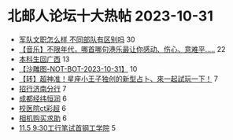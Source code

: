 # 北邮人论坛十大热帖 2023-10-31

- [军队文职怎么样  不同部队有区别吗](https://bbs.byr.cn/article/WorkLife/1206152) 30
- [【音乐】不限年代，哪首哪句港乐最让你感动、伤心、意难平.....](https://bbs.byr.cn/article/Music/343792) 22
- [本科生回广西](https://bbs.byr.cn/article/Guangxi/144781) 13
- [【沙雕图-NOT-BOT-2023-10-31】](https://bbs.byr.cn/article/Picture/3353023) 10
- [【转】超神准！星座小王子独创的新型占卜、來一起試玩一下！](https://bbs.byr.cn/article/Constellations/326533) 7
- [招行济南分行](https://bbs.byr.cn/article/Shandong/424920) 7
- [成都经纬恒润](https://bbs.byr.cn/article/Job/2187298) 6
- [校医院ct彩超](https://bbs.byr.cn/article/Talking/6404463) 6
- [相机购买求助](https://bbs.byr.cn/article/Photo/276830) 6
- [11.5 9:30工行笔试首钢工学院](https://bbs.byr.cn/article/pinche/237) 5


